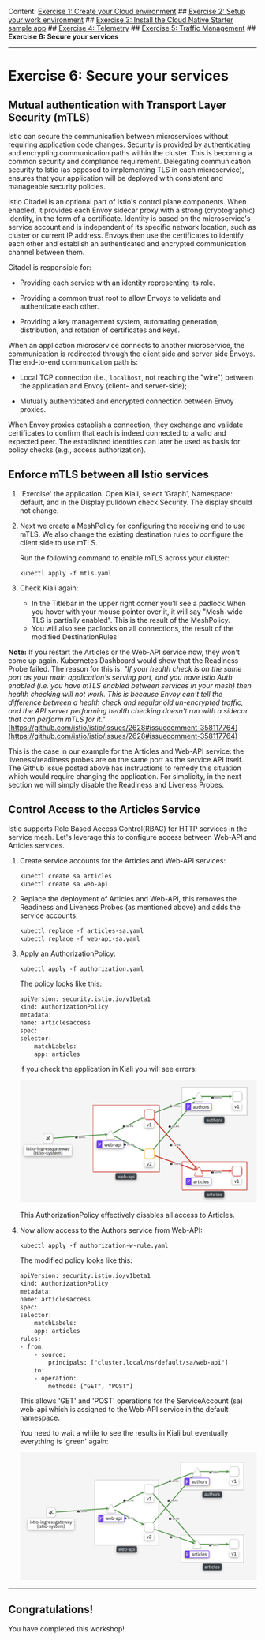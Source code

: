 Content:
[Exercise 1: Create your Cloud environment](exercise1.md) ##
[Exercise 2: Setup your work environment](exercise2.md) ##
[Exercise 3: Install the Cloud Native Starter sample app](exercise3.md) ##
[Exercise 4: Telemetry](exercise4.md) ##
[Exercise 5: Traffic Management](exercise5.md) ##
**Exercise 6: Secure your services**

---

# Exercise 6: Secure your services 

## Mutual authentication with Transport Layer Security (mTLS)

Istio can secure the communication between microservices without requiring application code changes. Security is provided by authenticating and encrypting communication paths within the cluster. This is becoming a common security and compliance requirement. Delegating communication security to Istio (as opposed to implementing TLS in each microservice), ensures that your application will be deployed with consistent and manageable security policies.

Istio Citadel is an optional part of Istio's control plane components. When enabled, it provides each Envoy sidecar proxy with a strong (cryptographic) identity, in the form of a certificate.
Identity is based on the microservice's service account and is independent of its specific network location, such as cluster or current IP address.
Envoys then use the certificates to identify each other and establish an authenticated and encrypted communication channel between them.

Citadel is responsible for:

* Providing each service with an identity representing its role.

* Providing a common trust root to allow Envoys to validate and authenticate each other.

* Providing a key management system, automating generation, distribution, and rotation of certificates and keys.

When an application microservice connects to another microservice, the communication is redirected through the client side and server side Envoys. The end-to-end communication path is:

* Local TCP connection (i.e., `localhost`, not reaching the "wire") between the application and Envoy (client- and server-side);

* Mutually authenticated and encrypted connection between Envoy proxies.

When Envoy proxies establish a connection, they exchange and validate certificates to confirm that each is indeed connected to a valid and expected peer. The established identities can later be used as basis for policy checks (e.g., access authorization).

## Enforce mTLS between all Istio services

1. 'Exercise' the application. Open Kiali, select 'Graph', Namespace: default, and in the Display pulldown check Security. The display should not change.

1. Next we create a MeshPolicy for configuring the receiving end to use mTLS. We also change the existing destination rules to configure the client side to use mTLS.

    Run the following command to enable mTLS across your cluster:

    ```
    kubectl apply -f mtls.yaml
    ```
1. Check Kiali again: 

    - In the Titlebar in the upper right corner you'll see a padlock.When you hover with your mouse pointer over it, it will say "Mesh-wide TLS is partially enabled". This is the result of the MeshPolicy.
    - You will also see padlocks on all connections, the result of the modified DestinationRules

**Note:** If you restart the Articles or the Web-API service now, they won't come up again. Kubernetes Dashboard would show that the Readiness Probe failed. The reason for this is: 
*"If your health check is on the same port as your main application's serving port, and you have Istio Auth enabled (i.e. you have mTLS enabled between services in your mesh) then health checking will not work. This is because Envoy can't tell the difference between a health check and regular old un-encrypted traffic, and the API server performing health checking doesn't run with a sidecar that can perform mTLS for it."*
[https://github.com/istio/istio/issues/2628#issuecomment-358117764](https://github.com/istio/istio/issues/2628#issuecomment-358117764) 

This is the case in our example for the Articles and Web-API service: the liveness/readiness probes are on the same port as the service API itself. The Github issue posted above has instructions to remedy this situation which would require changing the application. For simplicity, in the next section we will simply disable the Readiness and Liveness Probes.


## Control Access to the Articles Service

Istio supports Role Based Access Control(RBAC) for HTTP services in the service mesh.  Let's leverage this to configure access between Web-API and Articles services.

1. Create service accounts for the Articles and Web-API services:

    ```
    kubectl create sa articles
    kubectl create sa web-api
    ```

1. Replace the deployment of Articles and Web-API, this removes the Readiness and Liveness Probes (as mentioned above) and adds the service accounts:

    ```
    kubectl replace -f articles-sa.yaml
    kubectl replace -f web-api-sa.yaml
    ```

1. Apply an AuthorizationPolicy:

    ```
    kubectl apply -f authorization.yaml
    ```

    The policy looks like this:

    ```
    apiVersion: security.istio.io/v1beta1
    kind: AuthorizationPolicy
    metadata:
    name: articlesaccess
    spec:
    selector:
        matchLabels:
        app: articles
    ```

    If you check the application in Kiali you will see errors:

     ![kiali auth pol](../images/kiali-auth-pol.png)

    This AuthorizationPolicy effectively disables all access to Articles.  

1. Now allow access to the Authors service from Web-API:

    ```
    kubectl apply -f authorization-w-rule.yaml
    ```

    The modified policy looks like this:

    ```
    apiVersion: security.istio.io/v1beta1
    kind: AuthorizationPolicy
    metadata:
    name: articlesaccess
    spec:
    selector:
        matchLabels:
        app: articles
    rules:
    - from:
        - source:
            principals: ["cluster.local/ns/default/sa/web-api"]
        to:
        - operation:
            methods: ["GET", "POST"]    
    ```

    This allows 'GET' and 'POST' operations for the ServiceAccount (sa) web-api which is assigned to the Web-API service in the default namespace.

    You need to wait a while to see the results in Kiali but eventually everything is 'green' again:

    ![kiali auth pol](../images/kiali-auth-pol-w-sa.png)

---

## Congratulations!

You have completed this workshop!    